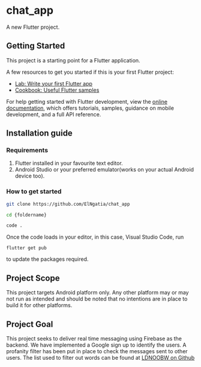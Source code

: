 # chat_app

A new Flutter project.

## Getting Started

This project is a starting point for a Flutter application.

A few resources to get you started if this is your first Flutter project:

- [Lab: Write your first Flutter app](https://docs.flutter.dev/get-started/codelab)
- [Cookbook: Useful Flutter samples](https://docs.flutter.dev/cookbook)

For help getting started with Flutter development, view the
[online documentation](https://docs.flutter.dev/), which offers tutorials,
samples, guidance on mobile development, and a full API reference.

## Installation guide

### Requirements
1. Flutter installed in your favourite text editor.
1. Android Studio or your preferred emulator(works on your actual Android device too).

### How to get started
```bash
git clone https://github.com/ElNgatia/chat_app

cd {foldername}

code .
```
Once the code loads in your editor, in this case, Visual Studio Code, run
```flutter
flutter get pub
```
to update the packages required.

## Project Scope

This project targets Android platform only. Any other platform may or may not run as intended and should be noted that no intentions are in place to build it for other platforms.

## Project Goal

This project seeks to deliver real time messaging using Firebase as the backend. We have implemented a Google sign up to identify the users.
A profanity filter has been put in place to check the messages sent to other users.
The list used to filter out words can be found at [LDNOOBW on Github](https://github.com/LDNOOBW/List-of-Dirty-Naughty-Obscene-and-Otherwise-Bad-Words)